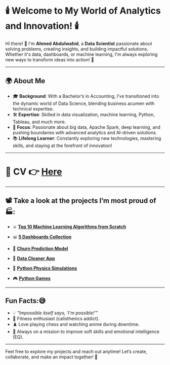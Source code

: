 # 🕯️ Welcome to My World of Analytics and Innovation! 🕯️  

Hi there! 👋 I'm **Ahmed Abdulwahid**, a **Data Scientist** passionate about solving problems, creating insights, and building impactful solutions. Whether it's data, dashboards, or machine learning, I'm always exploring new ways to transform ideas into action! 🚀  

---

## 🌍 About Me  
- 🎓 **Background**: With a Bachelor’s in Accounting, I’ve transitioned into the dynamic world of Data Science, blending business acumen with technical expertise.  
- 🛠️ **Expertise**: Skilled in data visualization, machine learning, Python, Tableau, and much more.  
- 🎯 **Focus**: Passionate about big data, Apache Spark, deep learning, and pushing boundaries with advanced analytics and AI-driven solutions.  
- 📚 **Lifelong Learner**: Constantly exploring new technologies, mastering skills, and staying at the forefront of innovation! 

---


# 📄 **CV** 👉 [Here](https://drive.google.com/file/d/1k8gFNOb7Qg7HqvyL9v0pavq1D7wVbowS/view?usp=sharing)


---

## 📽️ Take a look at the projects I’m most proud of 🏭:  
 
- ⚔️ [**Top 10 Machine Learning Algorithms from Scratch**](https://github.com/AhmedAbdulWahid-Data/Top_10_ML_Algorithms)
  
- 📊 [**5 Dashboards Collection**](https://github.com/AhmedAbdulWahid-Data/Top_5_Dashboards)
  
- 🤖 [**Churn Prediction Model**](https://github.com/AhmedAbdulWahid-Data/Customer_Churn_Prediction)
  
- 🧼 [**Data Cleaner App**](https://github.com/AhmedAbdulWahid-Data/Data_Cleaner_app)

- 🔭 [**Python Physics Simulations**](https://github.com/AhmedAbdulWahid-Data/Python_Physics)
  
- 🎮 [**Python Games**](https://github.com/AhmedAbdulWahid-Data/Python_Games)

  
---

## Fun Facts:😅 
- 💡 *"Impossible itself says, 'I'm possible!'"*  
- 🤸 Fitness enthusiast (calisthenics addict).  
- ♟️ Love playing chess and watching anime during downtime.  
- 🌱 Always on a mission to improve soft skills and emotional intelligence (EQ).  

---

Feel free to explore my projects and reach out anytime! Let’s create, collaborate, and make an impact together! 💪  
